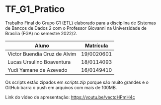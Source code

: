 # TF_G1_Pratico

Trabalho Final do Grupo G1 (ETL) elaborado para a disciplina de Sistemas de Bancos de Dados 2 com o Professor Giovanni na Universidade de Brasília (FGA) no semestre 2022/2.

|Aluno|Matrícula|
|--|--|
|Victor Buendia Cruz de Alvim |19/0020601|
|Lucas Ursulino Boaventura |18/0114093|
|Yudi Yamane de Azevedo |16/0149410|

Os scripts estão zipados em *scripts.zip* porque são muito grandes e o GitHub barra o push em arquivos com mais de 100MB.

Link do vídeo de apresentação: https://youtu.be/vectdHPmH4c